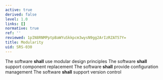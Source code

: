 ```yaml
---
active: true
derived: false
level: 1.0
links: []
normative: true
ref: ''
reviewed: 1pIN8RNMPptpBaWYuSkkpcm3wysN9gg2ArIzRZAT57Y=
title: Modularity
uid: SRS-030
---
```


The software **shall** use modular design principles
The software **shall** support component replacement
The software **shall** provide configuration management
The software **shall** support version control